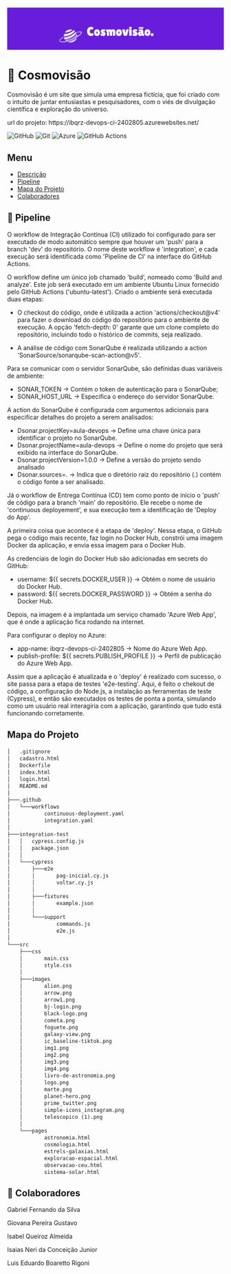 <p id="descrição"></p>

<img src="./src/images/logoReadme.png" width="1000px">

# :stars: Cosmovisão 

<p align="justify">

Cosmovisão é um site que simula uma empresa fictícia, que foi criado com o intuito de juntar entusiastas e pesquisadores, com o viés de divulgação científica e exploração do universo.   

</p>

<p>url do projeto: https://ibqrz-devops-ci-2402805.azurewebsites.net/</p>

![GitHub](https://img.shields.io/badge/github-%23121011.svg?style=for-the-badge&logo=github&logoColor=white)
![Git](https://img.shields.io/badge/git-%23F05033.svg?style=for-the-badge&logo=git&logoColor=white)
![Azure](https://img.shields.io/badge/azure-%230072C6.svg?style=for-the-badge&logo=microsoftazure&logoColor=white)
![GitHub Actions](https://img.shields.io/badge/github%20actions-%232671E5.svg?style=for-the-badge&logo=githubactions&logoColor=white)

## Menu 

<ul>
    <li>
        <a href="#descrição">Descrição</a>
    </li>
    <li>
        <a href="#pipeline">Pipeline</a>
    </li>
    <li>
        <a href="#mapa">Mapa do Projeto</a>
    </li>
    <li>
        <a href="#colaboradores">Colaboradores</a>
    </li>
</ul>

<p id="pipeline"></p>

## :repeat: Pipeline


<p>O workflow de Integração Contínua (CI) utilizado foi configurado para ser executado de modo automático sempre que houver um 'push' para a branch 'dev' do repositório. O nome deste workflow é 'integration', e cada execução será identificada como 'Pipeline de CI' na interface do GitHub Actions.</p>

<p>O workflow define um único job chamado 'build', nomeado como 'Build and analyze'. Este job será executado em um ambiente Ubuntu Linux fornecido pelo GitHub Actions ('ubuntu-latest'). Criado o ambiente será executada duas etapas:</p>

<p>

- O checkout do código, onde é utilizada a action 'actions/checkout@v4' para fazer o download do código do repositório para o ambiente de execução. A opção 'fetch-depth: 0' garante que um clone completo do repositório, incluindo todo o histórico de commits, seja realizado. 

- A análise de código com SonarQube é realizada utilizando a action 'SonarSource/sonarqube-scan-action@v5'.</p>

<p>Para se comunicar com o servidor SonarQube, são definidas duas variáveis de ambiente:

- SONAR_TOKEN -> Contém o token de autenticação para o SonarQube;
- SONAR_HOST_URL -> Especifica o endereço do servidor SonarQube.</p>

<p> A action do SonarQube é configurada com argumentos adicionais para especificar detalhes do projeto a serem analisados:

- Dsonar.projectKey=aula-devops -> Define uma chave única para identificar o projeto no SonarQube.
- Dsonar.projectName=aula-devops -> Define o nome do projeto que será exibido na interface do SonarQube.
- Dsonar.projectVersion=1.0.0 -> Define a versão do projeto sendo analisado
- Dsonar.sources=. -> Indica que o diretório raiz do repositório (.) contém o código fonte a ser analisado.</p>


<p>Já o workflow de Entrega Contínua (CD) tem como ponto de início o 'push' de código para a branch 'main' do repositório. Ele recebe o nome de 'continuous deployement', e sua execução tem a identificação de 'Deploy do App'.</p>

<p>A primeira coisa que acontece é a etapa de 'deploy'. Nessa etapa, o GitHub pega o código mais recente, faz login no Docker Hub, constrói uma imagem Docker da aplicação, e envia essa imagem para o Docker Hub.</p>

<p>As credenciais de login do Docker Hub são adicionadas em secrets do GitHub:

- username: ${{ secrets.DOCKER_USER }} -> Obtém o nome de usuário do Docker Hub.
- password: ${{ secrets.DOCKER_PASSWORD }} -> Obtém a senha do Docker Hub.</p>

<p>Depois, na imagem é a implantada um serviço chamado 'Azure Web App', que é onde a aplicação fica rodando na internet. 

Para configurar o deploy no Azure:

- app-name: ibqrz-devops-ci-2402805 -> Nome do Azure Web App.
- publish-profile: ${{ secrets.PUBLISH_PROFILE }} -> Perfil de publicação do Azure Web App.</p>

<p>Assim que a aplicação é atualizada e o 'deploy' é realizado com sucesso, o site passa para a etapa de testes 'e2e-testing'. Aqui, é feito o chekout de código, a configuração do Node.js, a instalação as ferramentas de teste (Cypress), e então são executados os testes de ponta a ponta, simulando como um usuário real interagiria com a aplicação, garantindo que tudo está funcionando corretamente.</p>




<p id="mapa"></p>

## Mapa do Projeto
<!-- usar comando 'tree /F' no terminal -->
```.
│   .gitignore
│   cadastro.html
│   Dockerfile
│   index.html
│   login.html
│   README.md
│
├───.github
│   └───workflows
│           continuous-deployment.yaml
│           integration.yaml
│
├───integration-test
│   │   cypress.config.js
│   │   package.json
│   │
│   └───cypress
│       ├───e2e
│       │       pag-inicial.cy.js
│       │       voltar.cy.js
│       │
│       ├───fixtures
│       │       example.json
│       │
│       └───support
│               commands.js
│               e2e.js
│
└───src
    ├───css
    │       main.css
    │       style.css
    │
    ├───images
    │       alien.png
    │       arrow.png
    │       arrow1.png
    │       bj-login.png
    │       black-logo.png
    │       cometa.png
    │       foguete.png
    │       galaxy-view.png
    │       ic_baseline-tiktok.png
    │       img1.png
    │       img2.png
    │       img3.png
    │       img4.png
    │       livro-de-astronomia.png
    │       logo.png
    │       marte.png
    │       planet-hero.png
    │       prime_twitter.png
    │       simple-icons_instagram.png
    │       telescopico (1).png
    │
    └───pages
            astronomia.html
            cosmologia.html
            estrels-galaxias.html
            exploracao-espacial.html
            observacao-ceu.html
            sistema-solar.html
```

<p id="colaboradores"></p>

## :busts_in_silhouette: Colaboradores

<p>Gabriel Fernando da Silva</p>

<p>Giovana Pereira Gustavo</p>

<p>Isabel Queiroz Almeida</p>

<p>Isaias Neri da Conceição Junior</p>

<p>Luis Eduardo Boaretto Rigoni</p>